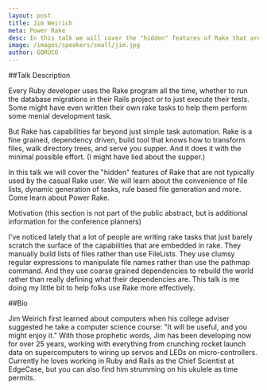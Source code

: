 ```yaml
---
layout: post
title: Jim Weirich
meta: Power Rake
desc: In this talk we will cover the "hidden" features of Rake that are not typically used by the casual Rake user.  We will learn about the convenience of file lists, dynamic generation of tasks, rule based file generation and more.
image: /images/speakers/small/jim.jpg
author: GORUCO
---
```


##Talk Description

Every Ruby developer uses the Rake program all the time, whether to run the database migrations in their Rails project or to just execute their tests.  Some might have even written their own rake tasks to help them perform some menial development task.

But Rake has capabilities far beyond just simple task automation. Rake is a fine grained, dependency driven, build tool that knows how to transform files, walk directory trees, and serve you supper. And it does it with the minimal possible effort. (I might have lied about the supper.)

In this talk we will cover the "hidden" features of Rake that are not typically used by the casual Rake user.  We will learn about the convenience of file lists, dynamic generation of tasks, rule based file generation and more.  Come learn about Power Rake.

Motivation (this section is not part of the public abstract, but is additional information for the conference planners)

I've noticed lately that a lot of people are writing rake tasks that just barely scratch the surface of the capabilities that are embedded in rake.  They manually build lists of files rather than use FileLists.  They use clumsy regular expressions to manipulate file names rather than use the pathmap command.  And they use coarse grained dependencies to rebuild the world rather than really defining what their dependencies are. This talk is me doing my little bit to help folks use Rake more effectively.

##Bio

Jim Weirich first learned about computers when his college adviser suggested he take a computer science course: "It will be useful, and you might enjoy it." With those prophetic words, Jim has been developing now for over 25 years, working with everything from crunching rocket launch data on supercomputers to wiring up servos and LEDs on micro-controllers.  Currently he loves working in Ruby and Rails as the Chief Scientist at EdgeCase, but you can also find him strumming on his ukulele as time permits.